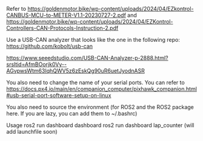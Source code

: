 Refer to https://goldenmotor.bike/wp-content/uploads/2024/04/EZkontrol-CANBUS-MCU-to-METER-V1.1-20230727-2.pdf and https://goldenmotor.bike/wp-content/uploads/2024/04/EZKontrol-Controllers-CAN-Protocols-Instruction-2.pdf

Use a USB-CAN analyzer that looks like the one in the following repo: https://github.com/kobolt/usb-can

https://www.seeedstudio.com/USB-CAN-Analyzer-p-2888.html?srsltid=AfmBOorjk0Vy--AGvpwsWtm63IqhQWV5z6zEskQg90uR6uetJyodnASR

You also need to change the name of your serial ports. You can refer to https://docs.px4.io/main/en/companion_computer/pixhawk_companion.html#usb-serial-port-software-setup-on-linux

You also need to source the environment (for ROS2 and the ROS2 package here. If you are lazy, you can add them to ~/.bashrc)

Usage
ros2 run dashboard dashboard
ros2 run dashboard lap_counter
(will add launchfile soon)